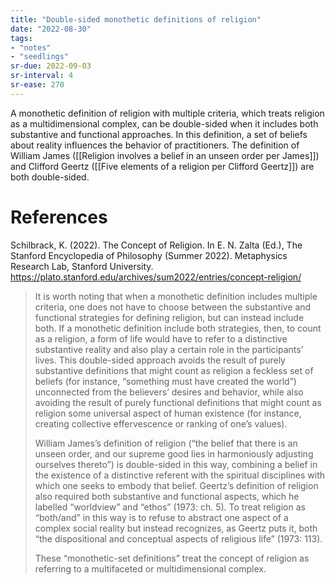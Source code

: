 ```yaml
---
title: "Double-sided monothetic definitions of religion"
date: "2022-08-30"
tags:
- "notes"
- "seedlings"
sr-due: 2022-09-03
sr-interval: 4
sr-ease: 270
---
```


A monothetic definition of religion with multiple criteria, which treats religion as a multidimensional complex, can be double-sided when it includes both substantive and functional approaches. In this definition, a set of beliefs about reality influences the behavior of practitioners. The definition of William James ([[Religion involves a belief in an unseen order per James]]) and Clifford Geertz ([[Five elements of a religion per Clifford Geertz]]) are both double-sided.

# References

Schilbrack, K. (2022). The Concept of Religion. In E. N. Zalta (Ed.), The Stanford Encyclopedia of Philosophy (Summer 2022). Metaphysics Research Lab, Stanford University. https://plato.stanford.edu/archives/sum2022/entries/concept-religion/

>It is worth noting that when a monothetic definition includes multiple criteria, one does not have to choose between the substantive and functional strategies for defining religion, but can instead include both. If a monothetic definition include both strategies, then, to count as a religion, a form of life would have to refer to a distinctive substantive reality and also play a certain role in the participants’ lives. This double-sided approach avoids the result of purely substantive definitions that might count as religion a feckless set of beliefs (for instance, “something must have created the world”) unconnected from the believers’ desires and behavior, while also avoiding the result of purely functional definitions that might count as religion some universal aspect of human existence (for instance, creating collective effervescence or ranking of one’s values).
> 
> William James’s definition of religion (“the belief that there is an unseen order, and our supreme good lies in harmoniously adjusting ourselves thereto”) is double-sided in this way, combining a belief in the existence of a distinctive referent with the spiritual disciplines with which one seeks to embody that belief. Geertz’s definition of religion also required both substantive and functional aspects, which he labelled “worldview” and “ethos” (1973: ch. 5). To treat religion as “both/and” in this way is to refuse to abstract one aspect of a complex social reality but instead recognizes, as Geertz puts it, both “the dispositional and conceptual aspects of religious life” (1973: 113).
> 
> These “monothetic-set definitions” treat the concept of religion as referring to a multifaceted or multidimensional complex.
